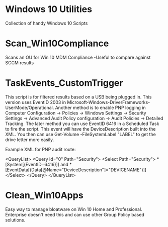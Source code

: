 # Windows 10 Utilities
Collection of handy Windows 10 Scripts

# Scan_Win10Compliance
Scans an OU for Win 10 MDM Compliance
-Useful to compare against SCCM results

# TaskEvents_CustomTrigger
This script is for filtered results based on a USB being plugged in. This version uses 
EventID 2003 in Microsoft-Windows-DriverFrameworks-UserMode/Operational. Another method is
to enable PNP logging in Computer Configuration -> Policies -> Windows Settings ->
Security Settings -> Advanced Audit Policy configuration -> Audit Policies -> Detailed Tracking.
The later method you can use EventID 6416 in a Scheduled Task to fire the script. This event will have 
the DeviceDescription built into the XML. You then can use Get-Volume -FileSystemLabel "LABEL" to get
the drive letter more easily.

Example XML for PNP audit route:

\<QueryList>
  \<Query Id="0" Path="Security">
    \<Select Path="Security">
        \*[System[(EventID=6416)]] and *[EventData[(Data[@Name="DeviceDescription"]="DEVICENAME")]]
    \</Select>
  \</Query>
\</QueryList>

# Clean_Win10Apps
Easy way to manage bloatware on Win 10 Home and Professional. Enterprise doesn't need this and can use other Group Policy based solutions.
